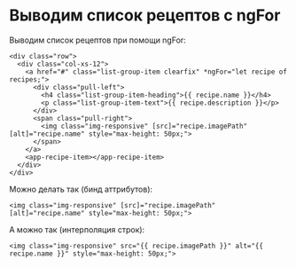 # Выводим список рецептов с ngFor

Выводим список рецептов при помощи ngFor:

```angular2html
<div class="row">
  <div class="col-xs-12">
    <a href="#" class="list-group-item clearfix" *ngFor="let recipe of recipes;">
      <div class="pull-left">
        <h4 class="list-group-item-heading">{{ recipe.name }}</h4>
        <p class="list-group-item-text">{{ recipe.description }}</p>
      </div>
      <span class="pull-right">
        <img class="img-responsive" [src]="recipe.imagePath" [alt]="recipe.name" style="max-height: 50px;">
      </span>
    </a>
    <app-recipe-item></app-recipe-item>
  </div>
</div>
```

Можно делать так (бинд аттрибутов):
```angular2html
<img class="img-responsive" [src]="recipe.imagePath" [alt]="recipe.name" style="max-height: 50px;">
```

А можно так (интерполяция строк):
```angular2html
<img class="img-responsive" src="{{ recipe.imagePath }}" alt="{{ recipe.name }}" style="max-height: 50px;">
```
